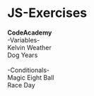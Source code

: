 # JS-Exercises 
**CodeAcademy** </br>
-Variables- </br>
Kelvin Weather</br>
Dog Years</br>
</br>
-Conditionals-</br>
Magic Eight Ball</br>
Race Day
